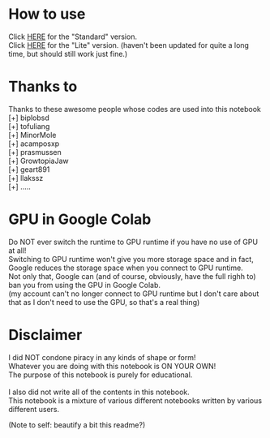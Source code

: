 # How to use
Click <a href="https://colab.research.google.com/github/shirooo39/MiXLab/blob/master/MiXLab.ipynb" target="_blank">HERE</a> for the "Standard" version.</br>
Click <a href="https://colab.research.google.com/github/shirooo39/MiXLab/blob/master/MiXLabLite.ipynb" target="_blank">HERE</a> for the "Lite" version. (haven't been updated for quite a long time, but should still work just fine.)

# Thanks to
Thanks to these awesome people whose codes are used into this notebook<br>
[+] biplobsd<br>
[+] tofuliang<br>
[+] MinorMole<br>
[+] acamposxp<br>
[+] prasmussen<br>
[+] GrowtopiaJaw<br>
[+] geart891<br>
[+] llakssz<br>
[+] .....

# GPU in Google Colab
Do NOT ever switch the runtime to GPU runtime if you have no use of GPU at all!<br>
Switching to GPU runtime won't give you more storage space and in fact, Google reduces the storage space when you connect to GPU runtime.<br>
Not only that, Google can (and of course, obviously, have the full righh to) ban you from using the GPU in Google Colab.<br>
(my account can't no longer connect to GPU runtime but I don't care about that as I don't need to use the GPU, so that's a real thing)

# Disclaimer
I did NOT condone piracy in any kinds of shape or form!<br>
Whatever you are doing with this notebook is ON YOUR OWN!<br>
The purpose of this notebook is purely for educational.
<br><br>
I also did not write all of the contents in this notebook.<br>
This notebook is a mixture of various different notebooks written by various different users.

(Note to self: beautify a bit this readme?)
